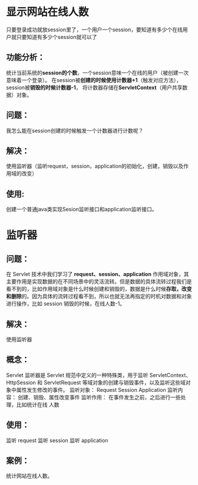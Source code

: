 # 显示网站在线人数

只要登录成功就放session里了，一个用户一个session，要知道有多少个在线用户就只要知道有多少个session就可以了

## 功能分析：

统计当前系统的**session的个数**，一个session意味一个在线的用户（被创建一次意味着一个登录）。
在session被**创建的时候使用计数器+1**（触发对应方法），session被**销毁的时候计数器-1**，
将计数器存储在**ServletContext**（用户共享数据）对象。

## 问题：

我怎么能在session创建的时候触发一个计数器进行计数呢？

## 解决：                                                                                                                                                                                                                                                                                                                                                                                                                                                                                                                                                                                                                                                                                                                                                                                                                                                                                                                                                                                                                                                                                                                                                                                                                                                                                                             

使用监听器（监听request，session，application的初始化，创建，销毁以及作用域的改变）

## 使用:

创建一个普通java类实现Sesion监听接口和application监听接口。
				
	

# 监听器

## 问题：

在 Servlet 技术中我们学习了 **request、session、application** 作用域对象，其主要作用是实现数据的在不同场景中的灵活流转。但是数据的具体流转过程我们是看不到的，比如作用域对象是什么时候创建和销毁的，数据是什么时候**存取，改变和删除**的。因为具体的流转过程看不到，所以也就无法再指定的时机对数据和对象进行操作，比如 session 销毁的时候，在线人数-1。

## 解决：

使用监听器

## 概念：

Servlet 监听器是 Servlet 规范中定义的一种特殊类，用于监听 ServletContext、HttpSession 和 ServletRequest 等域对象的创建与销毁事件，以及监听这些域对象中属性发生修改的事件。
监听对象：
Request
Session
Application
监听内容：
创建、销毁、属性改变事件
监听作用：
在事件发生之前，之后进行一些处理，比如统计在线
人数

## 使用：

监听 request
监听 session
监听 application

## 案例：

统计网站在线人数。